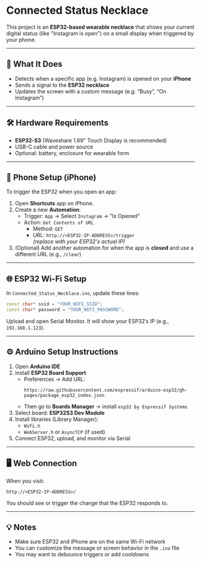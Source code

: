 # Connected Status Necklace

This project is an **ESP32-based wearable necklace** that shows your current digital status (like "Instagram is open") on a small display when triggered by your phone.

---

## 🧩 What It Does

- Detects when a specific app (e.g. Instagram) is opened on your **iPhone**
- Sends a signal to the **ESP32 necklace**
- Updates the screen with a custom message (e.g. “Busy”, “On Instagram”)

---

## 🛠️ Hardware Requirements

- **ESP32-S3** (Waveshare 1.69" Touch Display is recommended)
- USB-C cable and power source
- Optional: battery, enclosure for wearable form

---

## 📱 Phone Setup (iPhone)

To trigger the ESP32 when you open an app:

1. Open **Shortcuts** app on iPhone.
2. Create a new **Automation**:
   - Trigger: `App` → Select `Instagram` → "Is Opened"
   - Action: `Get Contents of URL`
     - Method: `GET`
     - URL: `http://<ESP32-IP-ADDRESS>/trigger`  
     *(replace with your ESP32's actual IP)*
3. (Optional) Add another automation for when the app is **closed** and use a different URL (e.g., `/clear`)

---

## 🌐 ESP32 Wi-Fi Setup

In `Connected_Status_Necklace.ino`, update these lines:

```cpp
const char* ssid = "YOUR_WIFI_SSID";
const char* password = "YOUR_WIFI_PASSWORD";
```

Upload and open Serial Monitor. It will show your ESP32’s IP (e.g., `192.168.1.123`).

---

## ⚙️ Arduino Setup Instructions

1. Open **Arduino IDE**
2. Install **ESP32 Board Support**
   - Preferences → Add URL:  
     ```
     https://raw.githubusercontent.com/espressif/arduino-esp32/gh-pages/package_esp32_index.json
     ```
   - Then go to **Boards Manager** → install `esp32 by Espressif Systems`
3. Select board: **ESP32S3 Dev Module**
4. Install libraries (Library Manager):
   - `WiFi.h`
   - `WebServer.h` or `AsyncTCP` (if used)
5. Connect ESP32, upload, and monitor via Serial

---

## 🖥️ Web Connection

When you visit:
```
http://<ESP32-IP-ADDRESS>/
```
You should see or trigger the change that the ESP32 responds to.

---

## 💡 Notes

- Make sure ESP32 and iPhone are on the same Wi-Fi network
- You can customize the message or screen behavior in the `.ino` file
- You may want to debounce triggers or add cooldowns

